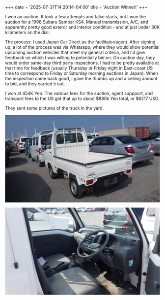 +++
date = '2025-07-31T14:20:14-04:00'
title = 'Auction Winner!'
+++

I won an auction. It took a few attempts and false starts, but I won the auction for a 1998 Subaru Sambar KS4. Manual transmission, A/C, and apparently pretty good exteror and interior condition - and at just under 30K kilometers on the dial.

The process: I used Japan Car Direct as the facilitator/agent. After signing up, a lot of the process was via Whatsapp, where they would show potential upcoming auction vehicles that meet my general criteria, and I'd give feedback on which I was willing to potentially bid on. On auction day, they would order same-day third party inspections. I had to be pretty available at that time for feedback (usually Thursday or Friday night in East-coast US time to correspond to Friday or Saturday morning auctions in Japan). When the inspection came back good, I gave the thumbs up and a ceiling amount to bid, and they carried it out.

I won at 454K Yen. The various fees for the auction, agent suppport, and transport fees to the US got that up to about $880k Yen total, or $6217 USD.

They sent some pictures of the truck in the yard.

![exterior rear photo of the sambar](exterior.JPG)

![interior photo of the sambar](interior.JPG)
